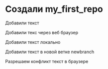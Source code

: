 # Создали my_first_repo 

Добавили текст

Добавили текс через веб браузер

Добавили текст локально

Добавили текст в новой ветке newbranch

Разрешаем конфликт текст в браузере


